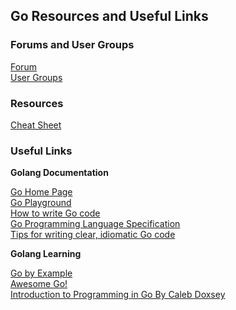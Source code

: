 ## Go Resources and Useful Links  

### Forums and User Groups  

[Forum](https://forum.golangbridge.org/)  
[User Groups](https://github.com/golang/go/wiki/GoUserGroups)  

### Resources  

[Cheat Sheet](../resources/golang_refcard.pdf)  

### Useful Links  

**Golang Documentation**  

[Go Home Page](https://golang.org/)  
[Go Playground](https://play.golang.org/)  
[How to write Go code](https://golang.org/doc/code.html)  
[Go Programming Language Specification](https://golang.org/ref/spec)   
[Tips for writing clear, idiomatic Go code](https://golang.org/doc/effective_go.html)  

**Golang Learning**  

[Go by Example](https://gobyexample.com)  
[Awesome Go!](https://awesome-go.com/)  
[Introduction to Programming in Go By Caleb Doxsey](../resources/IntroToGo.pdf)  



